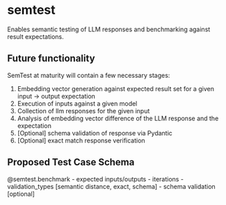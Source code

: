 # semtest
Enables semantic testing of LLM responses and benchmarking against result expectations.


## Future functionality
SemTest at maturity will contain a few necessary stages:

1. Embedding vector generation against expected result set for a given input -> output expectation
2. Execution of inputs against a given model
3. Collection of llm responses for the given input
4. Analysis of embedding vector difference of the LLM response and the expectation
5. [Optional] schema validation of response via Pydantic
6. [Optional] exact match response verification


## Proposed Test Case Schema
@semtest.benchmark
    - expected inputs/outputs
    - iterations
    - validation_types [semantic distance, exact, schema]
    - schema validation [optional]
